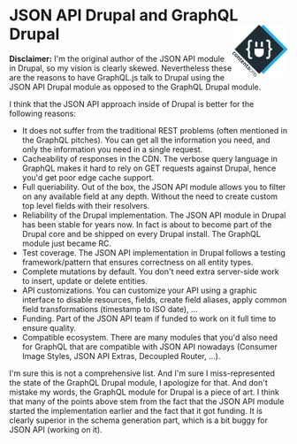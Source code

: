 # JSON API Drupal and GraphQL Drupal <img align="right" src="./logo.svg" alt="Contenta logo" title="Contenta logo" width="100">

**Disclaimer:** I'm the original author of the JSON API module in Drupal, so my vision is clearly skewed. Nevertheless
these are the reasons to have GraphQL.js talk to Drupal using the JSON API Drupal module as opposed to the GraphQL
Drupal module.

I think that the JSON API approach inside of Drupal is better for the following reasons:

  - It does not suffer from the traditional REST problems (often mentioned in the GraphQL pitches). You can get all the
  information you need, and only the information you need in a single request.
  - Cacheability of responses in the CDN. The verbose query language in GraphQL makes it hard to rely on GET requests
  against Drupal, hence you'd get poor edge cache support.
  - Full queriability. Out of the box, the JSON API module allows you to filter on any available field at any depth.
  Without the need to create custom top level fields with their resolvers.
  - Reliability of the Drupal implementation. The JSON API module in Drupal has been stable for years now. In fact is
  about to become part of the Drupal core and be shipped on every Drupal install. The GraphQL module just became RC.
  - Test coverage. The JSON API implementation in Drupal follows a testing framework/pattern that ensures correctness
  on all entity types.
  - Complete mutations by default. You don't need extra server-side work to insert, update or delete entities.
  - API customizations. You can customize your API using a graphic interface to disable resources, fields, create field
  aliases, apply common field transformations (timestamp to ISO date), …
  - Funding. Part of the JSON API team if funded to work on it full time to ensure quality.
  - Compatible ecosystem. There are many modules that you'd also need for GraphQL that are compatible with JSON API
  nowadays (Consumer Image Styles, JSON API Extras, Decoupled Router, …).

I'm sure this is not a comprehensive list. And I'm sure I miss-represented the state of the GraphQL Drupal module, I
apologize for that. And don't mistake my words, the GraphQL module for Drupal is a piece of art. I think that many of
the points above stem from the fact that the JSON API module started the implementation earlier and the fact that it got
funding. It is clearly superior in the schema generation part, which is a bit buggy for JSON API (working on it).

